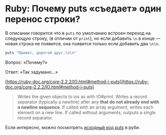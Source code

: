# Ruby: Почему puts «съедает» один перенос строки?



В описании говорится что в `puts` по умолчанию встроен переход на следующую строку, (в отличии от `print`), но если добавить `\n` в конце — новая строка не появится, она появится только если добавить два `\n\n`.

```ruby
puts "Привет, дорогой друг.\n\n"
```

Вопрос: «Почему?»

Ответ: «Так задумано…»

[https://ruby-doc.org/core-2.2.2/IO.html#method-i-puts](https://ruby-doc.org/core-2.2.2/IO.html#method-i-puts)

> Writes the given objects to ios as with IO#print. Writes a record separator (typically a newline) after any **that do not already end with a newline sequence**. If called with an array argument, writes each element on a new line. If called without arguments, outputs a single record separator.

Если интересно, можно посмотреть [исходный код puts](https://github.com/ruby/ruby/blob/0db6b623a63003aad342739e66d81f957deff60c/io.c#L7223) в руби.

